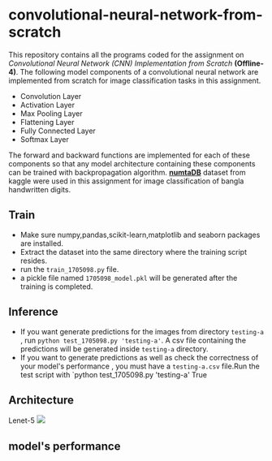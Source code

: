 # convolutional-neural-network-from-scratch  

This repository contains all the programs coded for the assignment on *Convolutional Neural Network (CNN) Implementation from Scratch* **(Offline-4)**. The following model components of a convolutional neural network are implemented from scratch for image classification tasks in this assignment.  

- Convolution Layer  
- Activation Layer  
- Max Pooling Layer  
- Flattening Layer  
- Fully Connected Layer  
- Softmax Layer  

The forward and backward functions are implemented for each of these components so that any model architecture containing these components can be trained with backpropagation algorithm. **[numtaDB](https://www.kaggle.com/datasets/BengaliAI/numta)** dataset from kaggle were used in this assignment for image classification of bangla handwritten digits.  



## Train
- Make sure numpy,pandas,scikit-learn,matplotlib and seaborn packages are installed.
- Extract the dataset into the same directory where the training script resides.
- run the `train_1705098.py` file.
- a pickle file named `1705098_model.pkl` will be generated after the training is completed.

## Inference
- If you want generate predictions for the images from directory `testing-a` , run `python test_1705098.py 'testing-a'`. A csv file containing the predictions will be generated inside `testing-a` directory.
- If you want to generate predictions as well as check the correctness of your model's performance , you must have a `testing-a.csv` file.Run the test script with `python test_1705098.py 'testing-a' True

## Architecture
Lenet-5
![](https://images.app.goo.gl/aCbjaSh2k1DcXUFc7)

## model's performance
